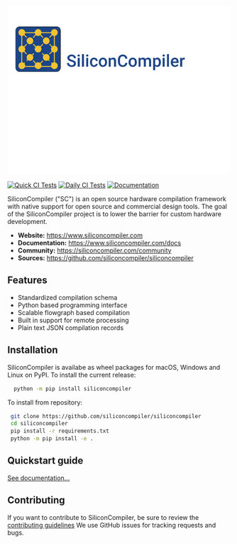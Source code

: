 
![alt text](docs/_images/sc_logo_with_text.png)

[![Quick CI Tests](https://github.com/siliconcompiler/siliconcompiler/actions/workflows/on_push_tests.yml/badge.svg)](https://github.com/siliconcompiler/siliconcompiler/actions/workflows/on_push_tests.yml)
[![Daily CI Tests](https://github.com/siliconcompiler/siliconcompiler/actions/workflows/daily_tests.yml/badge.svg)](https://github.com/siliconcompiler/siliconcompiler/actions/workflows/daily_tests.yml)
[![Documentation](https://github.com/siliconcompiler/siliconcompiler/actions/workflows/docs_test.yml/badge.svg)](https://github.com/siliconcompiler/siliconcompiler/actions/workflows/docs_test.yml)


SiliconCompiler ("SC") is an open source hardware compilation framework with native
support for open source and commercial design tools. The goal of the SiliconCompiler
project is to lower the barrier for custom hardware development.

- **Website:** https://www.siliconcompiler.com
- **Documentation:** https://www.siliconcompiler.com/docs
- **Community:** https://siliconcompiler.com/community
- **Sources:** https://github.com/siliconcompiler/siliconcompiler


## Features

* Standardized compilation schema
* Python based programming interface
* Scalable flowgraph based compilation
* Built in support for remote processing
* Plain text JSON compilation records

## Installation

SiliconCompiler is availabe as wheel packages for macOS, Windows and Linux on PyPI.
To install the current release:

```sh
  python -m pip install siliconcompiler
```

To install from repository:

```bash
 git clone https://github.com/siliconcompiler/siliconcompiler
 cd siliconcompiler
 pip install -r requirements.txt
 python -m pip install -e .
```

## Quickstart guide

[See documentation...](https://www.siliconcompiler.com/docs)


## Contributing
If you want to contribute to SiliconCompiler, be sure to review the [contributing guidelines](./CONTRIBUTING.md)
We use GitHub issues for tracking requests and bugs.
